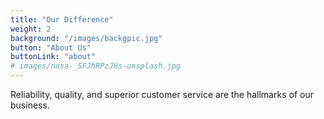 ```yaml
---
title: "Our Difference"
weight: 2
background: "/images/backgpic.jpg"
button: "About Us"
buttonLink: "about"
# images/nasa-_SFJhRPzJHs-unsplash.jpg
---
```


Reliability, quality, and superior customer service are the hallmarks of our business.


